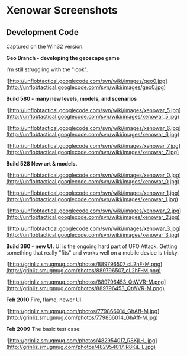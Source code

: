 # Xenowar Screenshots #
## Development Code ##

Captured on the Win32 version.

**Geo Branch - developing the geoscape game**

I'm still struggling with the "look".

![http://unflobtactical.googlecode.com/svn/wiki/images/geo0.jpg](http://unflobtactical.googlecode.com/svn/wiki/images/geo0.jpg)

**Build 580 - many new levels, models, and scenarios**

![http://unflobtactical.googlecode.com/svn/wiki/images/xenowar_5.jpg](http://unflobtactical.googlecode.com/svn/wiki/images/xenowar_5.jpg)

![http://unflobtactical.googlecode.com/svn/wiki/images/xenowar_6.jpg](http://unflobtactical.googlecode.com/svn/wiki/images/xenowar_6.jpg)

![http://unflobtactical.googlecode.com/svn/wiki/images/xenowar_7.jpg](http://unflobtactical.googlecode.com/svn/wiki/images/xenowar_7.jpg)

**Build 528 New art & models.**

![http://unflobtactical.googlecode.com/svn/wiki/images/xenowar_0.jpg](http://unflobtactical.googlecode.com/svn/wiki/images/xenowar_0.jpg)

![http://unflobtactical.googlecode.com/svn/wiki/images/xenowar_1.jpg](http://unflobtactical.googlecode.com/svn/wiki/images/xenowar_1.jpg)

![http://unflobtactical.googlecode.com/svn/wiki/images/xenowar_2.jpg](http://unflobtactical.googlecode.com/svn/wiki/images/xenowar_2.jpg)

![http://unflobtactical.googlecode.com/svn/wiki/images/xenowar_3.jpg](http://unflobtactical.googlecode.com/svn/wiki/images/xenowar_3.jpg)

**Build 360 - new UI.** UI is the ongoing hard part of UFO Attack. Getting something that really "fits" and works well on a mobile device is tricky.

![http://grinliz.smugmug.com/photos/889796507_cL2hF-M.png](http://grinliz.smugmug.com/photos/889796507_cL2hF-M.png)

![http://grinliz.smugmug.com/photos/889796453_QtWVR-M.png](http://grinliz.smugmug.com/photos/889796453_QtWVR-M.png)

**Feb 2010** Fire, flame, newer UI.

![http://grinliz.smugmug.com/photos/779866014_GhAff-M.jpg](http://grinliz.smugmug.com/photos/779866014_GhAff-M.jpg)

**Feb 2009** The basic test case:

![http://grinliz.smugmug.com/photos/482954017_R8KjL-L.jpg](http://grinliz.smugmug.com/photos/482954017_R8KjL-L.jpg)
